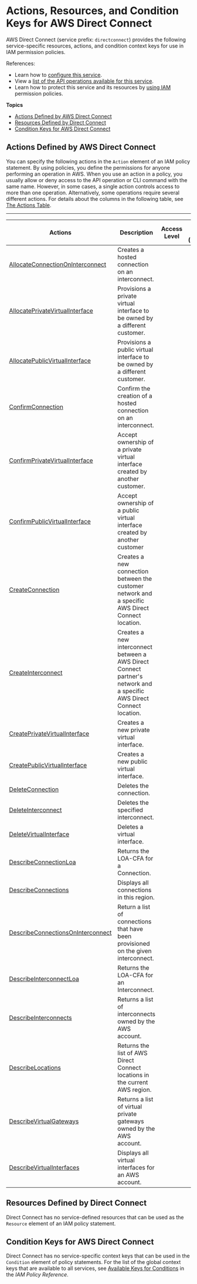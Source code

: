 # Actions, Resources, and Condition Keys for AWS Direct Connect<a name="list_awsdirectconnect"></a>

AWS Direct Connect \(service prefix: `directconnect`\) provides the following service\-specific resources, actions, and condition context keys for use in IAM permission policies\.

References:
+ Learn how to [configure this service](http://docs.aws.amazon.com/directconnect/latest/UserGuide/)\.
+ View a [list of the API operations available for this service](http://docs.aws.amazon.com/directconnect/latest/APIReference/)\.
+ Learn how to protect this service and its resources by [using IAM](http://docs.aws.amazon.com/directconnect/latest/UserGuide/using_iam.html) permission policies\.

**Topics**
+ [Actions Defined by AWS Direct Connect](#awsdirectconnect-actions-as-permissions)
+ [Resources Defined by Direct Connect](#awsdirectconnect-resources-for-iam-policies)
+ [Condition Keys for AWS Direct Connect](#awsdirectconnect-policy-keys)

## Actions Defined by AWS Direct Connect<a name="awsdirectconnect-actions-as-permissions"></a>

You can specify the following actions in the `Action` element of an IAM policy statement\. By using policies, you define the permissions for anyone performing an operation in AWS\. When you use an action in a policy, you usually allow or deny access to the API operation or CLI command with the same name\. However, in some cases, a single action controls access to more than one operation\. Alternatively, some operations require several different actions\. For details about the columns in the following table, see [The Actions Table](reference_policies_actions-resources-contextkeys.md#actions_table)\.


****  

| Actions | Description | Access Level | Resource Types \(\*required\) | Condition Keys | Dependent Actions | 
| --- | --- | --- | --- | --- | --- | 
| [AllocateConnectionOnInterconnect](http://docs.aws.amazon.com/directconnect/latest/APIReference/API_AllocateConnectionOnInterconnect.html) | Creates a hosted connection on an interconnect\. |   |  |  |  | 
| [AllocatePrivateVirtualInterface](http://docs.aws.amazon.com/directconnect/latest/APIReference/API_AllocatePrivateVirtualInterface.html) | Provisions a private virtual interface to be owned by a different customer\. |   |  |  |  | 
| [AllocatePublicVirtualInterface](http://docs.aws.amazon.com/directconnect/latest/APIReference/API_AllocatePublicVirtualInterface.html) | Provisions a public virtual interface to be owned by a different customer\. |   |  |  |  | 
| [ConfirmConnection](http://docs.aws.amazon.com/directconnect/latest/APIReference/API_ConfirmConnection.html) | Confirm the creation of a hosted connection on an interconnect\. |   |  |  |  | 
| [ConfirmPrivateVirtualInterface](http://docs.aws.amazon.com/directconnect/latest/APIReference/API_ConfirmPrivateVirtualInterface.html) | Accept ownership of a private virtual interface created by another customer\. |   |  |  |  | 
| [ConfirmPublicVirtualInterface](http://docs.aws.amazon.com/directconnect/latest/APIReference/API_ConfirmPublicVirtualInterface.html) | Accept ownership of a public virtual interface created by another customer |   |  |  |  | 
| [CreateConnection](http://docs.aws.amazon.com/directconnect/latest/APIReference/API_CreateConnection.html) | Creates a new connection between the customer network and a specific AWS Direct Connect location\. |   |  |  |  | 
| [CreateInterconnect](http://docs.aws.amazon.com/directconnect/latest/APIReference/API_CreateInterconnect.html) | Creates a new interconnect between a AWS Direct Connect partner's network and a specific AWS Direct Connect location\. |   |  |  |  | 
| [CreatePrivateVirtualInterface](http://docs.aws.amazon.com/directconnect/latest/APIReference/API_CreatePrivateVirtualInterface.html) | Creates a new private virtual interface\. |   |  |  |  | 
| [CreatePublicVirtualInterface](http://docs.aws.amazon.com/directconnect/latest/APIReference/API_CreatePublicVirtualInterface.html) | Creates a new public virtual interface\. |   |  |  |  | 
| [DeleteConnection](http://docs.aws.amazon.com/directconnect/latest/APIReference/API_DeleteConnection.html) | Deletes the connection\. |   |  |  |  | 
| [DeleteInterconnect](http://docs.aws.amazon.com/directconnect/latest/APIReference/API_DeleteInterconnect.html) | Deletes the specified interconnect\. |   |  |  |  | 
| [DeleteVirtualInterface](http://docs.aws.amazon.com/directconnect/latest/APIReference/API_DeleteVirtualInterface.html) | Deletes a virtual interface\. |   |  |  |  | 
| [DescribeConnectionLoa](http://docs.aws.amazon.com/directconnect/latest/APIReference/API_DescribeConnectionLoa.html) | Returns the LOA\-CFA for a Connection\. |   |  |  |  | 
| [DescribeConnections](http://docs.aws.amazon.com/directconnect/latest/APIReference/API_DescribeConnections.html) | Displays all connections in this region\. |   |  |  |  | 
| [DescribeConnectionsOnInterconnect](http://docs.aws.amazon.com/directconnect/latest/APIReference/API_DescribeConnectionsOnInterconnect.html) | Return a list of connections that have been provisioned on the given interconnect\. |   |  |  |  | 
| [DescribeInterconnectLoa](http://docs.aws.amazon.com/directconnect/latest/APIReference/API_DescribeInterconnectLoa.html) | Returns the LOA\-CFA for an Interconnect\. |   |  |  |  | 
| [DescribeInterconnects](http://docs.aws.amazon.com/directconnect/latest/APIReference/API_DescribeInterconnects.html) | Returns a list of interconnects owned by the AWS account\. |   |  |  |  | 
| [DescribeLocations](http://docs.aws.amazon.com/directconnect/latest/APIReference/API_DescribeLocations.html) | Returns the list of AWS Direct Connect locations in the current AWS region\. |   |  |  |  | 
| [DescribeVirtualGateways](http://docs.aws.amazon.com/directconnect/latest/APIReference/API_DescribeVirtualGateways.html) | Returns a list of virtual private gateways owned by the AWS account\. |   |  |  |  | 
| [DescribeVirtualInterfaces](http://docs.aws.amazon.com/directconnect/latest/APIReference/API_DescribeVirtualInterfaces.html) | Displays all virtual interfaces for an AWS account\. |   |  |  |  | 

## Resources Defined by Direct Connect<a name="awsdirectconnect-resources-for-iam-policies"></a>

Direct Connect has no service\-defined resources that can be used as the `Resource` element of an IAM policy statement\.

## Condition Keys for AWS Direct Connect<a name="awsdirectconnect-policy-keys"></a>

Direct Connect has no service\-specific context keys that can be used in the `Condition` element of policy statements\. For the list of the global context keys that are available to all services, see [Available Keys for Conditions](http://docs.aws.amazon.com/IAM/latest/UserGuide/reference_policies_condition-keys.html#AvailableKeys) in the *IAM Policy Reference*\.